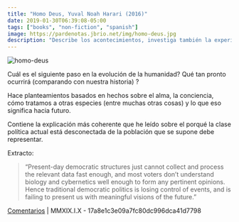 ```yaml
---
title: "Homo Deus, Yuval Noah Harari (2016)"
date: 2019-01-30T06:39:08-05:00
tags: ["books", "non-fiction", "spanish"]
image: https://pardenotas.jbrio.net/img/homo-deus.jpg
description: "Describe los acontecimientos, investiga también la experiencia individual humana y problemas éticos que puedan derivarse"
---
```


![homo-deus](/img/homo-deus.jpg#c)

Cuál es el siguiente paso en la evolución de la humanidad? Qué tan pronto ocurrirá (comparando con nuestra historia) ?

Hace planteamientos basados en hechos sobre el alma, la conciencia, cómo tratamos a otras especies (entre muchas otras cosas) y lo que eso significa hacia futuro.

Contiene la explicación más coherente que he leído sobre el porqué la clase política actual está desconectada de la población que se supone debe representar.

Extracto:

> “Present-day democratic structures just cannot collect and process the relevant data fast enough, and most voters don’t understand biology and cybernetics well enough to form any pertinent opinions. Hence traditional democratic politics is losing control of events, and is failing to present us with meaningful visions of the future.”

[Comentarios](https://mobile.twitter.com/search?q=https%3A%2F%2Fpardenotas.jbrio.net%2Fhomo-deus%2F) | MMXIX.I.X - 17a8e1c3e09a7fc80dc996dca41d7798
